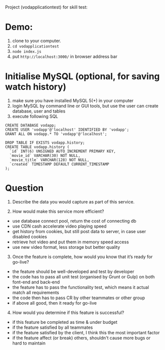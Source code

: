 Project (vodapplicationtest) for skill test:

# Demo:
1. clone to your computer.
2. `cd vodapplicationtest`
3. `node index.js`
4. put `http://localhost:3000/` in browser address bar

# Initialise MySQL (optional, for saving watch history)
1. make sure you have installed MySQL 5(+) in your computer
2. login MySQL by command line or GUI tools, but use the user can create database, user and tables
3. execute following SQL

```
CREATE DATABASE vodapp;
CREATE USER 'vodapp'@'localhost' IDENTIFIED BY 'vodapp';
GRANT ALL ON vodapp.* TO 'vodapp'@'localhost';

DROP TABLE IF EXISTS vodapp.history;
CREATE TABLE vodapp.history (
  `id` INT(6) UNSIGNED AUTO_INCREMENT PRIMARY KEY,
  `movie_id` VARCHAR(30) NOT NULL,
  `movie_title` VARCHAR(128) NOT NULL,
  `created` TIMESTAMP DEFAULT CURRENT_TIMESTAMP
);
```

# Question
1.	Describe the data you would capture as part of this service.

2.	How would make this service more efficient?
  - use database connect pool, return the cost of connecting db
  - use CDN cash accelerate video playing speed
  - get history from cookies, but still post data to server, in case user disabled cookies
  - retrieve hot video and put them in memory speed access
  - use new video format, less storage but better quality
3.	Once the feature is complete, how would you know that it’s ready for go-live?
  - the feature should be well-developed and test by developer
  - the code has to pass all unit test (organised by Grunt or Gulp) on both font-end and back-end 
  - the feature has to pass the functionality test, which means it actual match all requirements
  - the code then has to pass CR by other teammates or other group
  - if above all good, then it ready for go-live
4.	How would you determine if this feature is successful?
  - if this feature be completed as time & under budget
  - if the feature satisfied by all teammates
  - if the feature satisfied by the client, I think this the most important factor
  - if the feature affect (or break) others, shouldn't cause more bugs or hard to maintain
